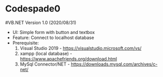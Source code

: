 # Codespade0

#VB.NET
Version 1.0 (2020/08/31)
- UI: Simple form with button and textbox
- Feature: Connect to localhost database
- Prerequisite: 
  1. Visual Studio 2019 - https://visualstudio.microsoft.com/vs/
  2. xampp (local database) - https://www.apachefriends.org/download.html
  3. MySql Connector/NET - https://downloads.mysql.com/archives/c-net/
